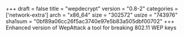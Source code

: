 +++
draft = false
title = "wepdecrypt"
version = "0.8-2"
categories = ['network-extra']
arch = "x86_64"
size = "302572"
usize = "743976"
sha1sum = "0bf89a06cc26f5ac3740e97e5b83a505dbf00702"
+++
Enhanced version of WepAttack a tool for breaking 802.11 WEP keys